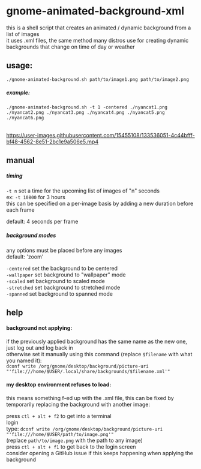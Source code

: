 # gnome-animated-background-xml

this is a shell script that creates an animated / dynamic background from a list of images <br>
it uses .xml files, the same method many distros use for creating dynamic backgrounds that change on time of day or weather

## usage:
```./gnome-animated-background.sh path/to/image1.png path/to/image2.png``` <br>
##### example: <br>
```./gnome-animated-background.sh -t 1 -centered ./nyancat1.png ./nyancat2.png ./nyancat3.png ./nyancat4.png ./nyancat5.png ./nyancat6.png```<br><br>



https://user-images.githubusercontent.com/15455108/133536051-4c44bfff-bf48-4562-8e51-2bc1e9a506e5.mp4







## manual

##### timing <br>
`-t n` set a time for the upcoming list of images of "n" seconds <br>
ex: `-t 10800` for 3 hours <br>
this can be specified on a per-image basis by adding a new duration before each frame <br>

default: 4 seconds per frame <br>

##### background modes <br>

any options must be placed before any images <br>
default: 'zoom' <br>

`-centered` set the background to be centered <br>
`-wallpaper` set background to "wallpaper" mode <br>
`-scaled` set background to scaled mode <br>
`-stretched` set background to stretched mode <br>
`-spanned` set background to spanned mode

## help <br>

#### background not applying: <br>
if the previously applied background has the same name as the new one, just log out and log back in <br>
otherwise set it manually using this command (replace `$filename` with what you named it): <br>
`dconf write /org/gnome/desktop/background/picture-uri "'file:///home/$USER/.local/share/backgrounds/$filename.xml'"` <br>

#### my desktop environment refuses to load:
this means something f-ed up with the .xml file,  this can be fixed by temporarily replacing the background with another image: <br>

press `ctl + alt + f2` to get into a terminal <br>
login <br>
type: `dconf write /org/gnome/desktop/background/picture-uri "'file:///home/$USER/path/to/image.png'"` <br>
(replace `path/to/image.png` with the path to any image) <br>
press `ctl + alt + f1` to get back to the login screen <br>
consider opening a GitHub issue if this keeps happening when applying the background
